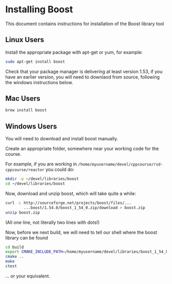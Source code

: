 # Installing Boost

This document contains instructions for installation of the Boost library tool

## Linux Users ##

Install the appropriate package with apt-get or yum, for example:

``` Bash
sudo apt-get install boost
```

Check that your package manager is delivering at least version 1.53, if you have an earlier version, you will need to downlaod from source, following the windows instructions below.

## Mac Users ##

``` Bash
brew install boost
```

## Windows Users ##

You will need to download and install boost manually.

Create an appropriate folder, somewhere near your working code for the course.

For example, if you are working in `/home/myusername/devel/cppcourse/rsd-cppcourse/reactor` you could do:

``` Bash
mkdir -p ~/devel/libraries/boost
cd ~/devel/libraries/boost
```

Now, download and unzip boost, which will take quite a while:

``` Bash
curl -L http://sourceforge.net/projects/boost/files/...
		...boost/1.54.0/boost_1_54_0.zip/download > boost.zip
unzip boost.zip
```

(All one line, not literally two lines with dots!)

Now, before we next build, we will need to tell our shell where the boost library can be found

```Bash
cd build
export CMAKE_INCLUDE_PATH=/home/myusername/devel/libraries/boost_1_54_0
cmake ..
make
ctest
```

... or your equivalent.
